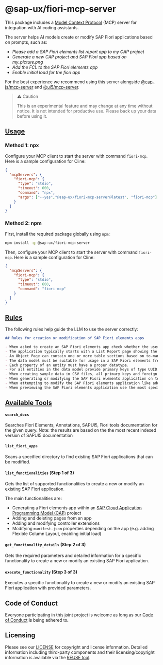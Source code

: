 # @sap-ux/fiori-mcp-server

This package includes a [Model Context Protocol](https://modelcontextprotocol.io/) (MCP) server for integration with AI coding assistants.

The server helps AI models create or modify SAP Fiori applications based on prompts, such as:

- _Please add a SAP Fiori elements list report app to my CAP project_
- _Generate a new CAP project and SAP Fiori app based on my_picture.png_
- _Add the FCL to the SAP Fiori elements app_
- _Enable initial load for the fiori app_

For the best experience we recommend using this server alongside [@cap-js/mcp-server](https://www.npmjs.com/package/@cap-js/mcp-server) and [@ui5/mcp-server](https://www.npmjs.com/package/@ui5/mcp-server).

> ⚠️ Caution
>
> This is an experimental feature and may change at any time without notice.
> It is not intended for productive use.
> Please back up your data before using it.

## [Usage](#usage)

### Method 1: npx

Configure your MCP client to start the server with command `fiori-mcp`. Here is a sample configuration for Cline:
```json
{
  "mcpServers": {
    "fiori-mcp": {
      "type": "stdio",
      "timeout": 600,
      "command": "npx",
      "args": ["--yes","@sap-ux/fiori-mcp-server@latest", "fiori-mcp"]
    }
  }
}
```
### Method 2: npm

First, install the required package globally using `npm`:
```bash
npm install -g @sap-ux/fiori-mcp-server
```
Then, configure your MCP client to start the server with command `fiori-mcp`. Here is a sample configuration for Cline:
```json
{
  "mcpServers": {
    "fiori-mcp": {
      "type": "stdio",
      "timeout": 600,
      "command": "fiori-mcp"
    }
  }
}
```

## [Rules](#rules)

The following rules help guide the LLM to use the server correctly:

```markdown
## Rules for creation or modification of SAP Fiori elements apps

- When asked to create an SAP Fiori elements app check whether the user input can be interpreted as an application organized into one or more pages containing table data or forms, these can be translated into a SAP Fiori elements application, else ask the user for suitable input.
- The application typically starts with a List Report page showing the data of the base entity of the application in a table. Details of a specific table row are shown in the ObjectPage. This first Object Page is therefore based on the base entity of the application.
- An Object Page can contain one or more table sections based on to-many associations of its entity type. The details of a table section row can be shown in an another Object Page based on the associations target entity.
- The data model must be suitable for usage in a SAP Fiori elements frontend application. So there must be one main entity and one or more navigation properties to related entities.
- Each property of an entity must have a proper datatype.
- For all entities in the data model provide primary keys of type UUID.
- When creating sample data in CSV files, all primary keys and foreign keys MUST be in UUID format (e.g., `550e8400-e29b-41d4-a716-446655440001`).
- When generating or modifying the SAP Fiori elements application on top of the CAP service use the Fiori MCP server if available.
- When attempting to modify the SAP Fiori elements application like adding columns you must not use the screen personalization but instead modify the code of the project, before this first check whether an MCP server provides a suitable function.
- When previewing the SAP Fiori elements application use the most specific script for the app in the `package.json`.
```

## [Available Tools](#available-tools)

#### `search_docs`
Searches Fiori Elements, Annotations, SAPUI5, Fiori tools documentation for the given query.
Note: the results are based on the the most recent indexed version of SAPUI5 documentation


#### `list_fiori_apps`
Scans a specified directory to find existing SAP Fiori applications that can be modified.

#### `list_functionalities` (Step 1 of 3)
Gets the list of supported functionalities to create a new or modify an existing SAP Fiori application.

The main functionalities are:

- Generating a Fiori elements app within an [SAP Cloud Application Programming Model (CAP)](https://cap.cloud.sap/) project
- Adding and deleting pages from an app
- Adding and modifying controller extensions
- Modifying `manifest.json` properties depending on the app (e.g. adding Flexible Column Layout, enabling initial load)

#### `get_functionality_details` (Step 2 of 3)
Gets the required parameters and detailed information for a specific functionality to create a new or modify an existing SAP Fiori application.

#### `execute_functionality` (Step 3 of 3)
Executes a specific functionality to create a new or modify an existing SAP Fiori application with provided parameters.

## Code of Conduct

Everyone participating in this joint project is welcome as long as our [Code of Conduct](https://github.com/SAP/open-ux-tools/blob/main/docs/CODE_OF_CONDUCT.md) is being adhered to.

## Licensing

Please see our [LICENSE](./LICENSE) for copyright and license information. Detailed information including third-party components and their licensing/copyright information is available via the [REUSE tool](https://api.reuse.software/info/github.com/SAP/open-ux-tools).

